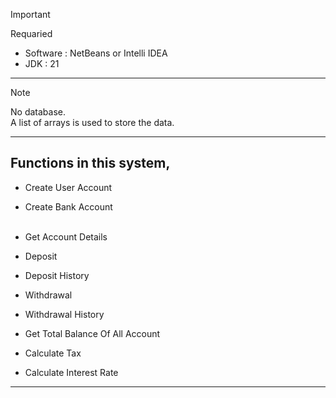 > [!IMPORTANT]
> Requaried <br />
> - Software : NetBeans or Intelli IDEA <br />
> - JDK : 21 <br />

<hr >

> [!NOTE]
> No database. <br />
> A list of arrays is used to store the data.

<hr >


## Functions in this system, <br />
- Create User Account <br />
- Create Bank Account <br /> <br />
  
- Get Account Details <br />
- Deposit <br />
- Deposit History <br />
- Withdrawal <br />
- Withdrawal History <br />
- Get Total Balance Of All Account <br />
- Calculate Tax <br />
- Calculate Interest Rate <br />

<hr >
